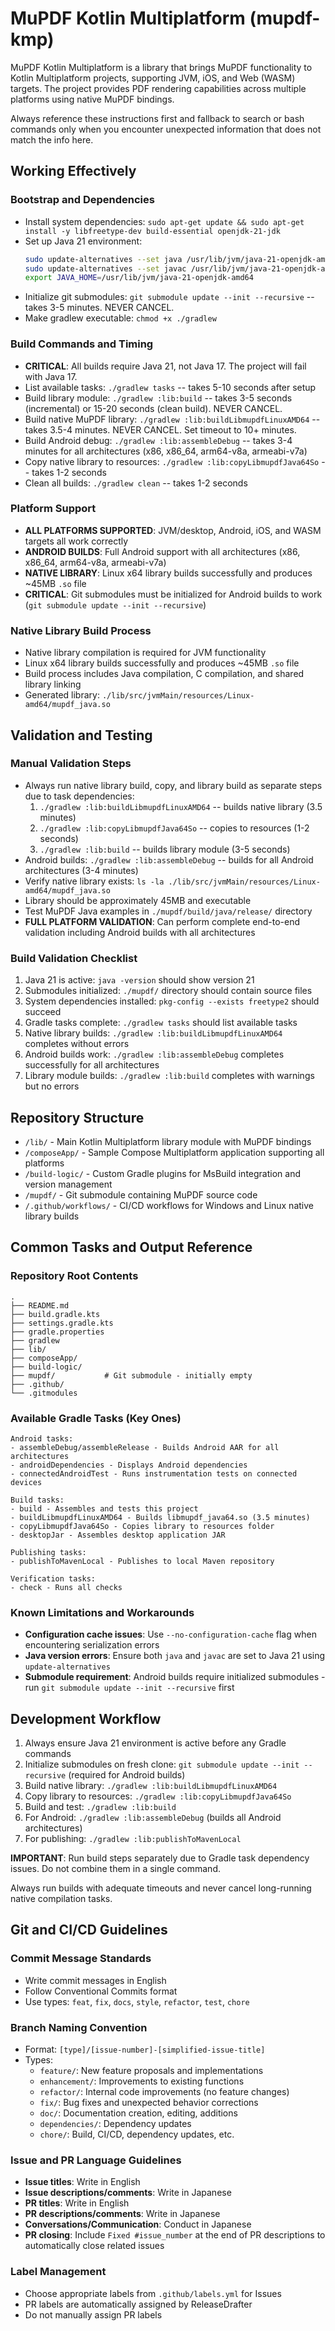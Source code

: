 # MuPDF Kotlin Multiplatform (mupdf-kmp)

MuPDF Kotlin Multiplatform is a library that brings MuPDF functionality to Kotlin Multiplatform projects, supporting JVM, iOS, and Web (WASM) targets. The project provides PDF rendering capabilities across multiple platforms using native MuPDF bindings.

Always reference these instructions first and fallback to search or bash commands only when you encounter unexpected information that does not match the info here.

## Working Effectively

### Bootstrap and Dependencies
- Install system dependencies: `sudo apt-get update && sudo apt-get install -y libfreetype-dev build-essential openjdk-21-jdk`
- Set up Java 21 environment: 
  ```bash
  sudo update-alternatives --set java /usr/lib/jvm/java-21-openjdk-amd64/bin/java
  sudo update-alternatives --set javac /usr/lib/jvm/java-21-openjdk-amd64/bin/javac
  export JAVA_HOME=/usr/lib/jvm/java-21-openjdk-amd64
  ```
- Initialize git submodules: `git submodule update --init --recursive` -- takes 3-5 minutes. NEVER CANCEL.
- Make gradlew executable: `chmod +x ./gradlew`

### Build Commands and Timing
- **CRITICAL**: All builds require Java 21, not Java 17. The project will fail with Java 17.
- List available tasks: `./gradlew tasks` -- takes 5-10 seconds after setup
- Build library module: `./gradlew :lib:build` -- takes 3-5 seconds (incremental) or 15-20 seconds (clean build). NEVER CANCEL.
- Build native MuPDF library: `./gradlew :lib:buildLibmupdfLinuxAMD64` -- takes 3.5-4 minutes. NEVER CANCEL. Set timeout to 10+ minutes.
- Build Android debug: `./gradlew :lib:assembleDebug` -- takes 3-4 minutes for all architectures (x86, x86_64, arm64-v8a, armeabi-v7a)
- Copy native library to resources: `./gradlew :lib:copyLibmupdfJava64So` -- takes 1-2 seconds
- Clean all builds: `./gradlew clean` -- takes 1-2 seconds

### Platform Support
- **ALL PLATFORMS SUPPORTED**: JVM/desktop, Android, iOS, and WASM targets all work correctly
- **ANDROID BUILDS**: Full Android support with all architectures (x86, x86_64, arm64-v8a, armeabi-v7a)
- **NATIVE LIBRARY**: Linux x64 library builds successfully and produces ~45MB `.so` file
- **CRITICAL**: Git submodules must be initialized for Android builds to work (`git submodule update --init --recursive`)

### Native Library Build Process
- Native library compilation is required for JVM functionality
- Linux x64 library builds successfully and produces ~45MB `.so` file
- Build process includes Java compilation, C compilation, and shared library linking
- Generated library: `./lib/src/jvmMain/resources/Linux-amd64/mupdf_java.so`

## Validation and Testing

### Manual Validation Steps
- Always run native library build, copy, and library build as separate steps due to task dependencies:
  1. `./gradlew :lib:buildLibmupdfLinuxAMD64` -- builds native library (3.5 minutes)
  2. `./gradlew :lib:copyLibmupdfJava64So` -- copies to resources (1-2 seconds)  
  3. `./gradlew :lib:build` -- builds library module (3-5 seconds)
- Android builds: `./gradlew :lib:assembleDebug` -- builds for all Android architectures (3-4 minutes)
- Verify native library exists: `ls -la ./lib/src/jvmMain/resources/Linux-amd64/mupdf_java.so`
- Library should be approximately 45MB and executable
- Test MuPDF Java examples in `./mupdf/build/java/release/` directory
- **FULL PLATFORM VALIDATION**: Can perform complete end-to-end validation including Android builds with all architectures

### Build Validation Checklist
1. Java 21 is active: `java -version` should show version 21
2. Submodules initialized: `./mupdf/` directory should contain source files  
3. System dependencies installed: `pkg-config --exists freetype2` should succeed
4. Gradle tasks complete: `./gradlew tasks` should list available tasks
5. Native library builds: `./gradlew :lib:buildLibmupdfLinuxAMD64` completes without errors
6. Android builds work: `./gradlew :lib:assembleDebug` completes successfully for all architectures
7. Library module builds: `./gradlew :lib:build` completes with warnings but no errors

## Repository Structure
- `/lib/` - Main Kotlin Multiplatform library module with MuPDF bindings
- `/composeApp/` - Sample Compose Multiplatform application supporting all platforms
- `/build-logic/` - Custom Gradle plugins for MsBuild integration and version management
- `/mupdf/` - Git submodule containing MuPDF source code
- `/.github/workflows/` - CI/CD workflows for Windows and Linux native library builds

## Common Tasks and Output Reference

### Repository Root Contents
```
.
├── README.md
├── build.gradle.kts
├── settings.gradle.kts  
├── gradle.properties
├── gradlew
├── lib/
├── composeApp/
├── build-logic/
├── mupdf/           # Git submodule - initially empty
├── .github/
└── .gitmodules
```

### Available Gradle Tasks (Key Ones)
```
Android tasks:
- assembleDebug/assembleRelease - Builds Android AAR for all architectures
- androidDependencies - Displays Android dependencies
- connectedAndroidTest - Runs instrumentation tests on connected devices

Build tasks:
- build - Assembles and tests this project
- buildLibmupdfLinuxAMD64 - Builds libmupdf_java64.so (3.5 minutes)
- copyLibmupdfJava64So - Copies library to resources folder
- desktopJar - Assembles desktop application JAR

Publishing tasks:
- publishToMavenLocal - Publishes to local Maven repository

Verification tasks:
- check - Runs all checks
```

### Known Limitations and Workarounds
- **Configuration cache issues**: Use `--no-configuration-cache` flag when encountering serialization errors
- **Java version errors**: Ensure both `java` and `javac` are set to Java 21 using `update-alternatives`
- **Submodule requirement**: Android builds require initialized submodules - run `git submodule update --init --recursive` first

## Development Workflow
1. Always ensure Java 21 environment is active before any Gradle commands
2. Initialize submodules on fresh clone: `git submodule update --init --recursive` (required for Android builds)
3. Build native library: `./gradlew :lib:buildLibmupdfLinuxAMD64`
4. Copy library to resources: `./gradlew :lib:copyLibmupdfJava64So`  
5. Build and test: `./gradlew :lib:build`
6. For Android: `./gradlew :lib:assembleDebug` (builds all Android architectures)
7. For publishing: `./gradlew :lib:publishToMavenLocal`

**IMPORTANT**: Run build steps separately due to Gradle task dependency issues. Do not combine them in a single command.

Always run builds with adequate timeouts and never cancel long-running native compilation tasks.

## Git and CI/CD Guidelines

### Commit Message Standards
- Write commit messages in English
- Follow Conventional Commits format
- Use types: `feat`, `fix`, `docs`, `style`, `refactor`, `test`, `chore`

### Branch Naming Convention
- Format: `[type]/[issue-number]-[simplified-issue-title]`
- Types:
  - `feature/`: New feature proposals and implementations
  - `enhancement/`: Improvements to existing functions
  - `refactor/`: Internal code improvements (no feature changes)
  - `fix/`: Bug fixes and unexpected behavior corrections
  - `doc/`: Documentation creation, editing, additions
  - `dependencies/`: Dependency updates
  - `chore/`: Build, CI/CD, dependency updates, etc.

### Issue and PR Language Guidelines
- **Issue titles**: Write in English
- **Issue descriptions/comments**: Write in Japanese
- **PR titles**: Write in English
- **PR descriptions/comments**: Write in Japanese
- **Conversations/Communication**: Conduct in Japanese
- **PR closing**: Include `Fixed #issue_number` at the end of PR descriptions to automatically close related issues

### Label Management
- Choose appropriate labels from `.github/labels.yml` for Issues
- PR labels are automatically assigned by ReleaseDrafter
- Do not manually assign PR labels